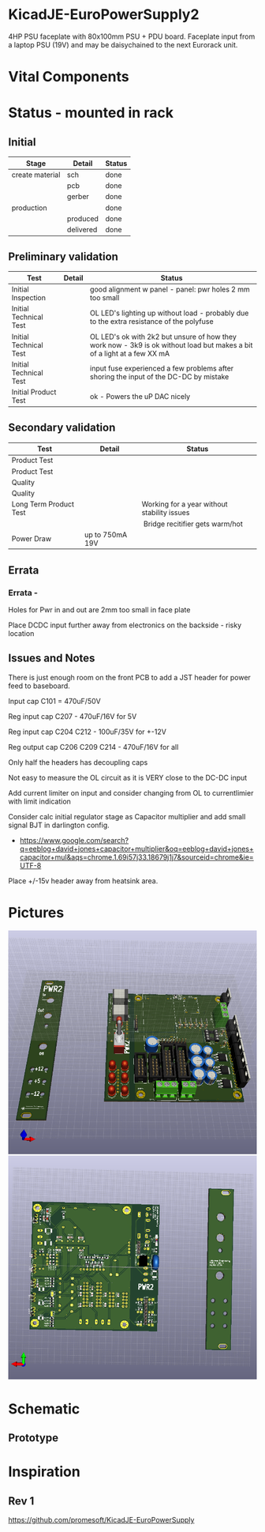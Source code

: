 # KicadJE-EuroPowerSupply2
4HP PSU faceplate with 80x100mm PSU + PDU board. Faceplate input from a laptop PSU (19V) and may be daisychained to the next Eurorack unit.

# Vital Components

# Status - mounted in rack
## Initial 
| Stage  | Detail | Status |
| ------------- | ------------- | ------------- |
| create material  | sch | done |
| | pcb | done |
| | gerber | done |
| production  |   | done |
|  | produced | done |
|  | delivered | done |
## Preliminary validation
| Test  | Detail | Status |
| ------------- | ------------- | ------------- |
| Initial Inspection | | good alignment w panel - panel: pwr holes 2 mm too small |
| Initial Technical Test |  | OL LED's lighting up without load - probably due to the extra resistance of the polyfuse |
| Initial Technical Test |  | OL LED's ok with 2k2 but unsure of how they work now - 3k9 is ok without load but makes a bit of a light at a few XX mA |
| Initial Technical Test |  | input fuse experienced a few problems after shoring the input of the DC-DC by mistake
| Initial Product Test |  | ok - Powers the uP DAC nicely|

## Secondary validation
| Test  | Detail | Status |
| ------------- | ------------- |------------- |
| Product Test |  | |
| Product Test |  | |
| Quality |  | |
| Quality | | |
| Long Term Product Test |  | Working for a year without stability issues | 
|  | | Bridge recitifier gets warm/hot |
| Power Draw | up to 750mA 19V | 

## Errata
### Errata - 
Holes for Pwr in and out are 2mm too small in face plate

Place DCDC input further away from electronics on the backside - risky location

## Issues and Notes
There is just enough room on the front PCB to add a JST header for power feed to baseboard.

Input cap C101 = 470uF/50V

Reg input cap C207 - 470uF/16V for 5V

Reg input cap C204 C212 - 100uF/35V for +-12V

Reg output cap C206 C209 C214 - 470uF/16V for all

Only half the headers has decoupling caps

Not easy to measure the OL circuit as it is VERY close to the DC-DC input

Add current limiter on input and consider changing from OL to currentlimier with limit indication

Consider calc initial regulator stage as Capacitor multiplier and add small signal BJT in darlington config.
 - https://www.google.com/search?q=eeblog+david+jones+capacitor+multiplier&oq=eeblog+david+jones+capacitor+mul&aqs=chrome.1.69i57j33.18679j1j7&sourceid=chrome&ie=UTF-8

Place +/-15v header away from heatsink area.

# Pictures
![](KicadJE-EuroPowerSupply2_top.png)
![](KicadJE-EuroPowerSupply2_bottom.png)
# Schematic

## Prototype


# Inspiration
## Rev 1
https://github.com/promesoft/KicadJE-EuroPowerSupply
